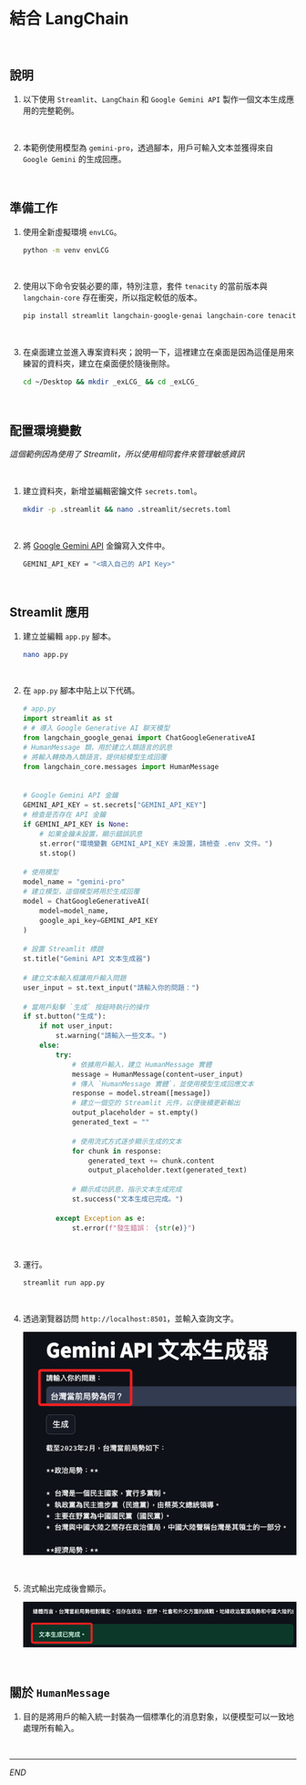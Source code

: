 # 結合 LangChain

<br>

## 說明

1. 以下使用 `Streamlit`、`LangChain` 和 `Google Gemini API` 製作一個文本生成應用的完整範例。

<br>

2. 本範例使用模型為 `gemini-pro`，透過腳本，用戶可輸入文本並獲得來自 `Google Gemini` 的生成回應。

<br>

## 準備工作

1. 使用全新虛擬環境 `envLCG`。

    ```bash
    python -m venv envLCG
    ```

<br>

2. 使用以下命令安裝必要的庫，特別注意，套件 `tenacity` 的當前版本與 `langchain-core` 存在衝突，所以指定較低的版本。

    ```bash
    pip install streamlit langchain-google-genai langchain-core tenacity==8.3.0
    ```

<br>

3. 在桌面建立並進入專案資料夾；說明一下，這裡建立在桌面是因為這僅是用來練習的資料夾，建立在桌面便於隨後刪除。

    ```bash
    cd ~/Desktop && mkdir _exLCG_ && cd _exLCG_
    ```

<br>

## 配置環境變數

_這個範例因為使用了 Streamlit，所以使用相同套件來管理敏感資訊_

<br>

1. 建立資料夾，新增並編輯密鑰文件 `secrets.toml`。

    ```bash
    mkdir -p .streamlit && nano .streamlit/secrets.toml
    ```

<br>

2. 將 [Google Gemini API](https://aistudio.google.com/app/apikey) 金鑰寫入文件中。

    ```bash
    GEMINI_API_KEY = "<填入自己的 API Key>"
    ```

<br>

## Streamlit 應用

1. 建立並編輯 `app.py` 腳本。

    ```bash
    nano app.py
    ```

<br>

2. 在 `app.py` 腳本中貼上以下代碼。

    ```python
    # app.py
    import streamlit as st
    # # 導入 Google Generative AI 聊天模型
    from langchain_google_genai import ChatGoogleGenerativeAI
    # HumanMessage 類，用於建立人類語言的訊息
    # 將輸入轉換為人類語言，提供給模型生成回覆
    from langchain_core.messages import HumanMessage


    # Google Gemini API 金鑰
    GEMINI_API_KEY = st.secrets["GEMINI_API_KEY"]
    # 檢查是否存在 API 金鑰
    if GEMINI_API_KEY is None:
        # 如果金鑰未設置，顯示錯誤訊息
        st.error("環境變數 GEMINI_API_KEY 未設置，請檢查 .env 文件。")
        st.stop()

    # 使用模型
    model_name = "gemini-pro"
    # 建立模型，這個模型將用於生成回覆
    model = ChatGoogleGenerativeAI(
        model=model_name,
        google_api_key=GEMINI_API_KEY
    )

    # 設置 Streamlit 標題
    st.title("Gemini API 文本生成器")

    # 建立文本輸入框讓用戶輸入問題
    user_input = st.text_input("請輸入你的問題：")

    # 當用戶點擊 `生成` 按鈕時執行的操作
    if st.button("生成"):
        if not user_input:
            st.warning("請輸入一些文本。")
        else:
            try:
                # 依據用戶輸入，建立 HumanMessage 實體
                message = HumanMessage(content=user_input)
                # 傳入 `HumanMessage 實體`，並使用模型生成回應文本
                response = model.stream([message])
                # 建立一個空的 Streamlit 元件，以便後續更新輸出
                output_placeholder = st.empty()
                generated_text = ""

                # 使用流式方式逐步顯示生成的文本
                for chunk in response:
                    generated_text += chunk.content
                    output_placeholder.text(generated_text)

                # 顯示成功訊息，指示文本生成完成
                st.success("文本生成已完成。")

            except Exception as e:
                st.error(f"發生錯誤： {str(e)}")
    ```

<br>

3. 運行。

    ```bash
    streamlit run app.py
    ```

<br>

4. 透過瀏覽器訪問 `http://localhost:8501`，並輸入查詢文字。

    ![](images/img_03.png)

<br>

5. 流式輸出完成後會顯示。

    ![](images/img_04.png)

<br>

## 關於 `HumanMessage`

1. 目的是將用戶的輸入統一封裝為一個標準化的消息對象，以便模型可以一致地處理所有輸入。

<br>

___

_END_